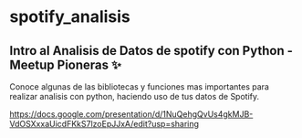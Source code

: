 # spotify_analisis
## Intro al Analisis de Datos de spotify con Python - Meetup Pioneras ✨

Conoce algunas de las bibliotecas y funciones mas importantes para realizar analisis con python, haciendo uso de tus datos de Spotify.

https://docs.google.com/presentation/d/1NuQehgQvUs4gkMJB-VdOSXxxaUicdFKkS7lzoEpJJxA/edit?usp=sharing
